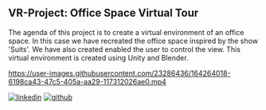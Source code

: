 ## VR-Project: Office Space Virtual Tour
The agenda of this project is to create a virtual environment of an office space. In this case we have recreated the office space inspired by the show 'Suits'. We have also created enabled the user to control the view.
This virtual environment is created using Unity and Blender. 


https://user-images.githubusercontent.com/23286436/164264018-6198ca43-47c5-405a-aa29-117312026ae0.mp4



[![linkedin](https://img.shields.io/badge/Sanjeeva_S_Chitlapalli-0A66C2?style=for-the-badge&logo=linkedin&logoColor=white)](https://www.linkedin.com/in/sanjeeva-chitlapalli-86468b1b3/)
[![github](https://img.shields.io/badge/Sanjeeva_S_Chitlapalli-1DA1F2?style=for-the-badge&logo=github&logoColor=white)](https://github.com/Sanjeeva-Chitlapalli)
